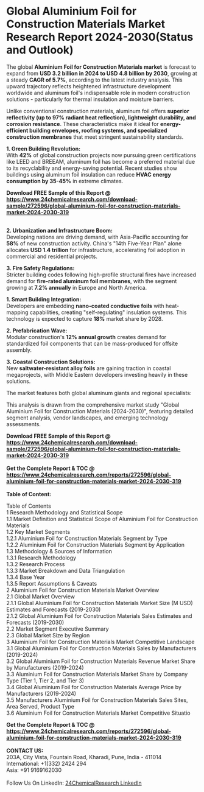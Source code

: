 <h1>Global Aluminium Foil for Construction Materials Market Research Report 2024-2030(Status and Outlook)</h1><p>The global <strong>Aluminium Foil for Construction Materials market</strong> is forecast to expand from <strong>USD 3.2 billion in 2024 to USD 4.8 billion by 2030</strong>, growing at a steady <strong>CAGR of 5.7%</strong>, according to the latest industry analysis. This upward trajectory reflects heightened infrastructure development worldwide and aluminum foil's indispensable role in modern construction solutions - particularly for thermal insulation and moisture barriers.</p><p>Unlike conventional construction materials, aluminum foil offers <strong>superior reflectivity (up to 97% radiant heat reflection), lightweight durability, and corrosion resistance</strong>. These characteristics make it ideal for <strong>energy-efficient building envelopes, roofing systems, and specialized construction membranes</strong> that meet stringent sustainability standards.</p><p><strong>1. Green Building Revolution:</strong><br>
With <strong>42%</strong> of global construction projects now pursuing green certifications like LEED and BREEAM, aluminum foil has become a preferred material due to its recyclability and energy-saving potential. Recent studies show buildings using aluminum foil insulation can reduce <strong>HVAC energy consumption by 35-45%</strong> in extreme climates.</p><div><b>Download FREE Sample of this Report @ 
            <a href="https://www.24chemicalresearch.com/download-sample/272596/global-aluminium-foil-for-construction-materials-market-2024-2030-319">
            https://www.24chemicalresearch.com/download-sample/272596/global-aluminium-foil-for-construction-materials-market-2024-2030-319</a></b></div><br><p><strong>2. Urbanization and Infrastructure Boom:</strong><br>
Developing nations are driving demand, with Asia-Pacific accounting for <strong>58%</strong> of new construction activity. China's "14th Five-Year Plan" alone allocates <strong>USD 1.4 trillion</strong> for infrastructure, accelerating foil adoption in commercial and residential projects.</p><p><strong>3. Fire Safety Regulations:</strong><br>
Stricter building codes following high-profile structural fires have increased demand for <strong>fire-rated aluminum foil membranes</strong>, with the segment growing at <strong>7.2% annually</strong> in Europe and North America.</p><p><strong>1. Smart Building Integration:</strong><br>
Developers are embedding <strong>nano-coated conductive foils</strong> with heat-mapping capabilities, creating "self-regulating" insulation systems. This technology is expected to capture <strong>18%</strong> market share by 2028.</p><p><strong>2. Prefabrication Wave:</strong><br>
Modular construction's <strong>12% annual growth</strong> creates demand for standardized foil components that can be mass-produced for offsite assembly.</p><p><strong>3. Coastal Construction Solutions:</strong><br>
New <strong>saltwater-resistant alloy foils</strong> are gaining traction in coastal megaprojects, with Middle Eastern developers investing heavily in these solutions.</p><p>The market features both global aluminum giants and regional specialists:</p><p>This analysis is drawn from the comprehensive market study "Global Aluminium Foil for Construction Materials (2024-2030)", featuring detailed segment analysis, vendor landscapes, and emerging technology assessments.</p><div><b>Download FREE Sample of this Report @ 
            <a href="https://www.24chemicalresearch.com/download-sample/272596/global-aluminium-foil-for-construction-materials-market-2024-2030-319">
            https://www.24chemicalresearch.com/download-sample/272596/global-aluminium-foil-for-construction-materials-market-2024-2030-319</a></b></div><br><div><b>Get the Complete Report & TOC @ 
            <a href="https://www.24chemicalresearch.com/reports/272596/global-aluminium-foil-for-construction-materials-market-2024-2030-319">
            https://www.24chemicalresearch.com/reports/272596/global-aluminium-foil-for-construction-materials-market-2024-2030-319</a></b></div><br>
            <b>Table of Content:</b><p>Table of Contents<br />
1 Research Methodology and Statistical Scope<br />
1.1 Market Definition and Statistical Scope of Aluminium Foil for Construction Materials<br />
1.2 Key Market Segments<br />
1.2.1 Aluminium Foil for Construction Materials Segment by Type<br />
1.2.2 Aluminium Foil for Construction Materials Segment by Application<br />
1.3 Methodology & Sources of Information<br />
1.3.1 Research Methodology<br />
1.3.2 Research Process<br />
1.3.3 Market Breakdown and Data Triangulation<br />
1.3.4 Base Year<br />
1.3.5 Report Assumptions & Caveats<br />
2 Aluminium Foil for Construction Materials Market Overview<br />
2.1 Global Market Overview<br />
2.1.1 Global Aluminium Foil for Construction Materials Market Size (M USD) Estimates and Forecasts (2019-2030)<br />
2.1.2 Global Aluminium Foil for Construction Materials Sales Estimates and Forecasts (2019-2030)<br />
2.2 Market Segment Executive Summary<br />
2.3 Global Market Size by Region<br />
3 Aluminium Foil for Construction Materials Market Competitive Landscape<br />
3.1 Global Aluminium Foil for Construction Materials Sales by Manufacturers (2019-2024)<br />
3.2 Global Aluminium Foil for Construction Materials Revenue Market Share by Manufacturers (2019-2024)<br />
3.3 Aluminium Foil for Construction Materials Market Share by Company Type (Tier 1, Tier 2, and Tier 3)<br />
3.4 Global Aluminium Foil for Construction Materials Average Price by Manufacturers (2019-2024)<br />
3.5 Manufacturers Aluminium Foil for Construction Materials Sales Sites, Area Served, Product Type<br />
3.6 Aluminium Foil for Construction Materials Market Competitive Situatio</p><div><b>Get the Complete Report & TOC @ 
            <a href="https://www.24chemicalresearch.com/reports/272596/global-aluminium-foil-for-construction-materials-market-2024-2030-319">
            https://www.24chemicalresearch.com/reports/272596/global-aluminium-foil-for-construction-materials-market-2024-2030-319</a></b></div><br><b>CONTACT US:</b><br>
            203A, City Vista, Fountain Road, Kharadi, Pune, India - 411014<br>
            International: +1(332) 2424 294<br>
            Asia: +91 9169162030 <br><br>
            Follow Us On LinkedIn: <a href="https://www.linkedin.com/company/24chemicalresearch/">24ChemicalResearch LinkedIn</a>